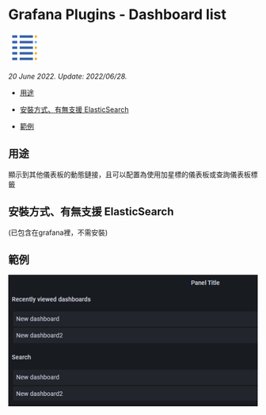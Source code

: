 # Grafana Plugins - Dashboard list

![img](dashboard_list_icon.png)

*20 June 2022. Update: 2022/06/28.*

* [用途](#use)

* [安裝方式、有無支援 ElasticSearch](#install)

* [範例](#example)

<h2 id="use">用途</h2>

顯示到其他儀表板的動態鏈接，且可以配置為使用加星標的儀表板或查詢儀表板標籤

<h2 id="install">安裝方式、有無支援 ElasticSearch</h2>

(已包含在grafana裡，不需安裝)

<h2 id="example">範例</h2>

![img](dashboardlist1.png)

